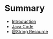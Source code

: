 # Summary

* [Introduction](README.md)
* [Java Code](java_code.md)
* [@String Resource](string_resource.md)

